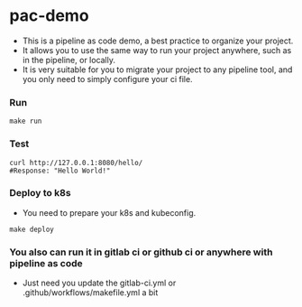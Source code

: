 # pac-demo
* This is a pipeline as code demo, a best practice to organize your project.
* It allows you to use the same way to run your project anywhere, such as in the pipeline, or locally.
* It is very suitable for you to migrate your project to any pipeline tool, and you only need to simply configure your ci file.
### Run
```
make run
```

### Test
```
curl http://127.0.0.1:8080/hello/
#Response: "Hello World!"
```
### Deploy to k8s
* You need to prepare your k8s and kubeconfig.
```
make deploy
```

### You also can run it in gitlab ci or github ci or anywhere with pipeline as code
* Just need you update the gitlab-ci.yml or .github/workflows/makefile.yml a bit
